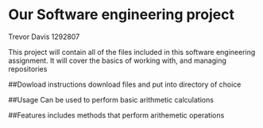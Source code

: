 # Our Software engineering project 

Trevor Davis 1292807

This project will contain all of the files included in this software engineering assignment. It will cover the basics of working with, and managing repositories

##Dowload instructions
    download files and put into directory of choice

##Usage
    Can be used to perform basic arithmetic calculations 

##Features 
    includes methods that perform arithemetic operations